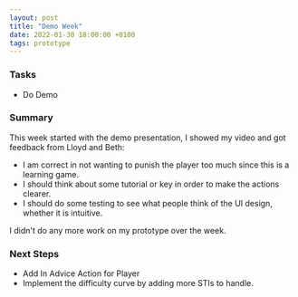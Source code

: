 ```yaml
---
layout: post
title: "Demo Week"
date: 2022-01-30 18:00:00 +0100
tags: prototype
---
```


### Tasks
- Do Demo

### Summary
This week started with the demo presentation, I showed my video and got feedback from Lloyd and Beth:

- I am correct in not wanting to punish the player too much since this is a learning game.
- I should think about some tutorial or key in order to make the actions clearer.
- I should do some testing to see what people think of the UI design, whether it is intuitive. 

I didn't do any more work on my prototype over the week.

### Next Steps
- Add In Advice Action for Player
- Implement the difficulty curve by adding more STIs to handle. 